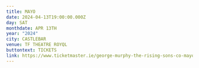 ```yaml
---
title: MAYO
date: 2024-04-13T19:00:00.000Z
day: SAT
monthdate: APR 13TH
year: "2024"
city: CASTLEBAR
venue: TF THEATRE ROYQL
buttontext: TICKETS
link: https://www.ticketmaster.ie/george-murphy-the-rising-sons-co-mayo-13-04-2024/event/18005F4CB1343E00
---
```

